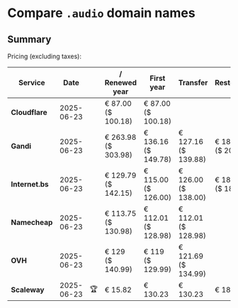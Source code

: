 # Compare `.audio` domain names

## Summary

Pricing (excluding taxes):

| Service | Date |  | / Renewed year | First year | Transfer | Restoration |
|--|--|--|--|--|--|--|
| **Cloudflare** | 2025-06-23 |  | € 87.00<br>($ 100.18) | € 87.00<br>($ 100.18) |  |  |
| **Gandi** | 2025-06-23 |  | € 263.98<br>($ 303.98) | € 136.16<br>($ 149.78) | € 127.16<br>($ 139.88) | € 188.58<br>($ 207.44) |
| **Internet.bs** | 2025-06-23 |  | € 129.79<br>($ 142.15) | € 115.00<br>($ 126.00) | € 126.00<br>($ 138.00) | € 186.69<br>($ 184.49) |
| **Namecheap** | 2025-06-23 |  | € 113.75<br>($ 130.98) | € 112.01<br>($ 128.98) | € 112.01<br>($ 128.98) |  |
| **OVH** | 2025-06-23 |  | € 129<br>($ 140.99) | € 119<br>($ 129.99) | € 121.69<br>($ 134.99) |  |
| **Scaleway** | 2025-06-23 | 🏆 | € 15.82 | € 130.23 | € 130.23 | € 188.76 |
